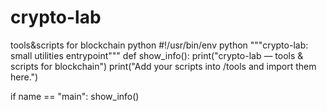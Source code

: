 # crypto-lab
tools&amp;scripts for blockchain
python
#!/usr/bin/env python
"""crypto-lab: small utilities entrypoint"""
def show_info():
    print("crypto-lab — tools & scripts for blockchain")
    print("Add your scripts into /tools and import them here.")

if name == "main":
    show_info()

